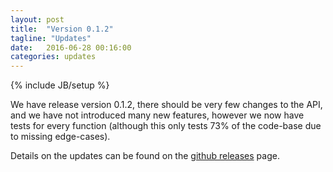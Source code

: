 ```yaml
---
layout: post
title:  "Version 0.1.2"
tagline: "Updates"
date:   2016-06-28 00:16:00
categories: updates
---
```

{% include JB/setup %}

We have release version 0.1.2, there should be very few changes to the API,
and we have not introduced many new features, however we now have tests
for every function (although this only tests 73% of the code-base due to missing
edge-cases).

Details on the updates can be found on the
[github releases](https://github.com/calum-chamberlain/EQcorrscan/releases) page.
